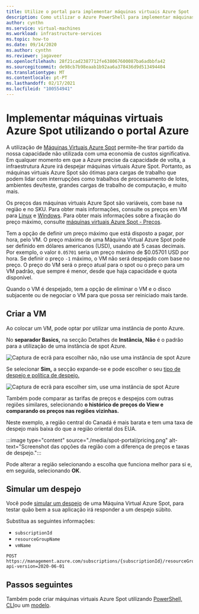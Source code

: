 ```yaml
---
title: Utilize o portal para implementar máquinas virtuais Azure Spot
description: Como utilizar o Azure PowerShell para implementar máquinas virtuais spot para economizar custos.
author: cynthn
ms.service: virtual-machines
ms.workload: infrastructure-services
ms.topic: how-to
ms.date: 09/14/2020
ms.author: cynthn
ms.reviewer: jagaveer
ms.openlocfilehash: 28f21cad2387712fe638067600087ba6adbbfa42
ms.sourcegitcommit: de98cb7b98eaab1b92aa6a378436d9d513494404
ms.translationtype: MT
ms.contentlocale: pt-PT
ms.lasthandoff: 02/17/2021
ms.locfileid: "100554941"
---
```

# <a name="deploy-azure-spot-virtual-machines-using-the-azure-portal"></a>Implementar máquinas virtuais Azure Spot utilizando o portal Azure

A utilização de [Máquinas Virtuais Azure Spot](spot-vms.md) permite-lhe tirar partido da nossa capacidade não utilizada com uma economia de custos significativa. Em qualquer momento em que a Azure precise da capacidade de volta, a infraestrutura Azure irá despejar máquinas virtuais Azure Spot. Portanto, as máquinas virtuais Azure Spot são ótimas para cargas de trabalho que podem lidar com interrupções como trabalhos de processamento de lotes, ambientes dev/teste, grandes cargas de trabalho de computação, e muito mais.

Os preços das máquinas virtuais Azure Spot são variáveis, com base na região e no SKU. Para obter mais informações, consulte os preços em VM para [Linux](https://azure.microsoft.com/pricing/details/virtual-machines/linux/) e [Windows](https://azure.microsoft.com/pricing/details/virtual-machines/windows/). Para obter mais informações sobre a fixação do preço máximo, consulte [máquinas virtuais Azure Spot - Preços](spot-vms.md#pricing).

Tem a opção de definir um preço máximo que está disposto a pagar, por hora, pelo VM. O preço máximo de uma Máquina Virtual Azure Spot pode ser definido em dólares americanos (USD), usando até 5 casas decimais. Por exemplo, o valor `0.05701` seria um preço máximo de $0.05701 USD por hora. Se definir o preço `-1` máximo, o VM não será despejado com base no preço. O preço do VM será o preço atual para o spot ou o preço para um VM padrão, que sempre é menor, desde que haja capacidade e quota disponível.

Quando o VM é despejado, tem a opção de eliminar o VM e o disco subjacente ou de negociar o VM para que possa ser reiniciado mais tarde.


## <a name="create-the-vm"></a>Criar a VM

Ao colocar um VM, pode optar por utilizar uma instância de ponto Azure.


No **separador Basics,** na secção Detalhes de **Instância,** **Não** é o padrão para a utilização de uma instância de spot Azure.

![Captura de ecrã para escolher não, não use uma instância de spot Azure](./media/spot-portal/no.png)

Se selecionar **Sim,** a secção expande-se e pode escolher o seu [tipo de despejo e política de despejo.](spot-vms.md#eviction-policy) 

![Captura de ecrã para escolher sim, use uma instância de spot Azure](./media/spot-portal/yes.png)

Também pode comparar as tarifas de preços e despejos com outras regiões similares, selecionando **o histórico de preços do View e comparando os preços nas regiões vizinhas.**

Neste exemplo, a região central do Canadá é mais barata e tem uma taxa de despejo mais baixa do que a região oriental dos EUA.

:::image type="content" source="./media/spot-portal/pricing.png" alt-text="Screenshot das opções da região com a diferença de preços e taxas de despejo.":::

Pode alterar a região selecionando a escolha que funciona melhor para si e, em seguida, selecionando **OK**.

## <a name="simulate-an-eviction"></a>Simular um despejo

Você pode [simular um despejo](/rest/api/compute/virtualmachines/simulateeviction) de uma Máquina Virtual Azure Spot, para testar quão bem a sua aplicação irá responder a um despejo súbito. 

Substitua as seguintes informações: 

- `subscriptionId`
- `resourceGroupName`
- `vmName`


```http
POST https://management.azure.com/subscriptions/{subscriptionId}/resourceGroups/{resourceGroupName}/providers/Microsoft.Compute/virtualMachines/{vmName}/simulateEviction?api-version=2020-06-01
```

## <a name="next-steps"></a>Passos seguintes

Também pode criar máquinas virtuais Azure Spot utilizando [PowerShell,](./windows/spot-powershell.md) [CLI](./linux/spot-cli.md)ou um [modelo](./linux/spot-template.md).
